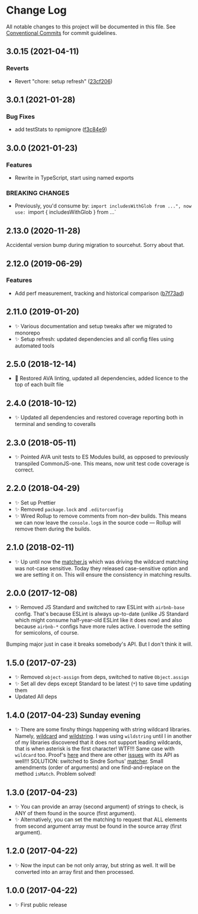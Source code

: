 # Change Log

All notable changes to this project will be documented in this file.
See [Conventional Commits](https://conventionalcommits.org) for commit guidelines.

## 3.0.15 (2021-04-11)

### Reverts

- Revert "chore: setup refresh" ([23cf206](https://github.com/codsen/codsen/commit/23cf206970a087ff0fa04e61f94d919f59ab3881))

## 3.0.1 (2021-01-28)

### Bug Fixes

- add testStats to npmignore ([f3c84e9](https://github.com/codsen/codsen/commit/f3c84e95afc5514214312f913692d85b2e12eb29))

## 3.0.0 (2021-01-23)

### Features

- Rewrite in TypeScript, start using named exports

### BREAKING CHANGES

- Previously, you'd consume by: `import includesWithGlob from ...", now use: `import { includesWithGlob } from ...`

## 2.13.0 (2020-11-28)

Accidental version bump during migration to sourcehut. Sorry about that.

## 2.12.0 (2019-06-29)

### Features

- Add perf measurement, tracking and historical comparison ([b7f73ad](https://gitlab.com/codsen/codsen/commit/b7f73ad))

## 2.11.0 (2019-01-20)

- ✨ Various documentation and setup tweaks after we migrated to monorepo
- ✨ Setup refresh: updated dependencies and all config files using automated tools

## 2.5.0 (2018-12-14)

- 🔧 Restored AVA linting, updated all dependencies, added licence to the top of each built file

## 2.4.0 (2018-10-12)

- ✨ Updated all dependencies and restored coverage reporting both in terminal and sending to coveralls

## 2.3.0 (2018-05-11)

- ✨ Pointed AVA unit tests to ES Modules build, as opposed to previously transpiled CommonJS-one. This means, now unit test code coverage is correct.

## 2.2.0 (2018-04-29)

- ✨ Set up Prettier
- ✨ Removed `package.lock` and `.editorconfig`
- ✨ Wired Rollup to remove comments from non-dev builds. This means we can now leave the `console.log`s in the source code — Rollup will remove them during the builds.

## 2.1.0 (2018-02-11)

- ✨ Up until now the [matcher.js](https://github.com/sindresorhus/matcher) which was driving the wildcard matching was not-case sensitive. Today they released case-sensitive option and we are setting it on. This will ensure the consistency in matching results.

## 2.0.0 (2017-12-08)

- ✨ Removed JS Standard and switched to raw ESLint with `airbnb-base` config. That's because ESLint is always up-to-date (unlike JS Standard which might consume half-year-old ESLint like it does now) and also because `airbnb-*` configs have more rules active. I overrode the setting for semicolons, of course.

Bumping major just in case it breaks somebody's API. But I don't think it will.

## 1.5.0 (2017-07-23)

- ✨ Removed `object-assign` from deps, switched to native `Object.assign`
- ✨ Set all dev deps except Standard to be latest (`*`) to save time updating them
- Updated All deps

## 1.4.0 (2017-04-23) Sunday evening

- ✨ There are some finshy things happening with string wildcard libraries. Namely, [wildcard](https://www.npmjs.com/package/wildcard) and [wildstring](https://www.npmjs.com/package/wildstring). I was using `wildstring` until I in another of my libraries discovered that it does not support leading wildcards, that is when asterisk is the first character! WTF!!! Same case with `wildcard` too. Proof's [here](https://runkit.com/58fd11151dc1c60013c79f85/58fd132d15bef7001293f41a) and there are other [issues](https://github.com/DamonOehlman/wildcard/issues/9) with its API as well!!!
  SOLUTION: switched to Sindre Sorhus' [matcher](https://www.npmjs.com/package/matcher). Small amendments (order of arguments) and one find-and-replace on the method `isMatch`. Problem solved!

## 1.3.0 (2017-04-23)

- ✨ You can provide an array (second argument) of strings to check, is ANY of them found in the source (first argument).
- ✨ Alternatively, you can set the matching to request that ALL elements from second argument array must be found in the source array (first argument).

## 1.2.0 (2017-04-22)

- ✨ Now the input can be not only array, but string as well. It will be converted into an array first and then processed.

## 1.0.0 (2017-04-22)

- ✨ First public release
